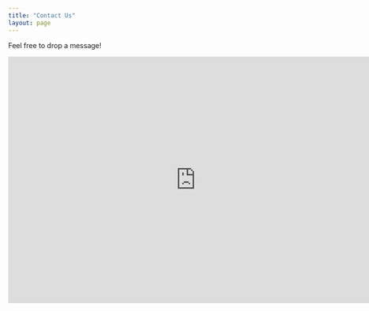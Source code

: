 ```yaml
---
title: "Contact Us"
layout: page
---
```


Feel free to drop a message!

<iframe src="https://docs.google.com/forms/d/e/1FAIpQLSfaP3g6cgP1PogcSTfm6HuZJxLYpt9OvjmEp0eg1V8snbNMrQ/viewform?embedded=true" width="760" height="500" frameborder="0" marginheight="0" marginwidth="0">Loading...</iframe>


